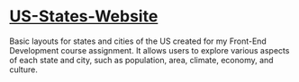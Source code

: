 # [US-States-Website](https://brunettisergio.github.io/Georgia-Website/)

Basic layouts for states and cities of the US created for my Front-End Development course assignment. 
It allows users to explore various aspects of each state and city, such as population, area, climate, economy, and culture.
